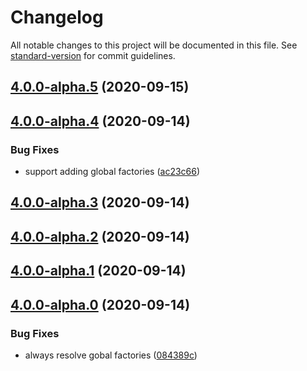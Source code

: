# Changelog

All notable changes to this project will be documented in this file. See [standard-version](https://github.com/conventional-changelog/standard-version) for commit guidelines.

## [4.0.0-alpha.5](https://github.com/fbi-js/fbi/compare/v4.0.0-alpha.4...v4.0.0-alpha.5) (2020-09-15)

## [4.0.0-alpha.4](https://github.com/fbi-js/fbi/compare/v4.0.0-alpha.3...v4.0.0-alpha.4) (2020-09-14)


### Bug Fixes

* support adding global factories ([ac23c66](https://github.com/fbi-js/fbi/commit/ac23c6673e94464de8d44ee47c515d63896414d8))

## [4.0.0-alpha.3](https://github.com/fbi-js/fbi/compare/v4.0.0-alpha.2...v4.0.0-alpha.3) (2020-09-14)

## [4.0.0-alpha.2](https://github.com/fbi-js/fbi/compare/v4.0.0-alpha.1...v4.0.0-alpha.2) (2020-09-14)

## [4.0.0-alpha.1](https://github.com/fbi-js/fbi/compare/v4.0.0-alpha.0...v4.0.0-alpha.1) (2020-09-14)

## [4.0.0-alpha.0](https://github.com/fbi-js/fbi/compare/v4.0.0-next.6...v4.0.0-alpha.0) (2020-09-14)


### Bug Fixes

* always resolve gobal factories ([084389c](https://github.com/fbi-js/fbi/commit/084389c8beacce8546df35bc305fd1af58982319))
